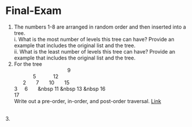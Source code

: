 # Final-Exam

1. The numbers 1-8 are arranged in random order and then inserted into a tree. <br>
    i. What is the most number of levels this tree can have? Provide an example that includes the original list and the tree. <br>
    ii. What is the least number of levels this tree can have? Provide an example that includes the original list and the tree. <br>
2. For the tree <br>
        &nbsp;&nbsp;&nbsp;&nbsp;&nbsp;&nbsp;&nbsp;&nbsp;&nbsp;&nbsp;&nbsp;&nbsp;&nbsp;&nbsp;&nbsp;&nbsp;&nbsp;&nbsp;&nbsp;&nbsp;&nbsp;&nbsp;&nbsp;&nbsp;&nbsp;&nbsp;&nbsp;&nbsp;&nbsp;&nbsp;&nbsp;&nbsp;&nbsp;&nbsp;&nbsp;&nbsp;                    9 <br>
&nbsp;&nbsp;&nbsp;&nbsp;&nbsp;&nbsp;&nbsp;&nbsp;&nbsp;&nbsp;&nbsp;&nbsp;   5 &nbsp;&nbsp;&nbsp;&nbsp;&nbsp;&nbsp;&nbsp;&nbsp;&nbsp;&nbsp; 12<br>
&nbsp;&nbsp;&nbsp;&nbsp;&nbsp;                    2 &nbsp;&nbsp;&nbsp;&nbsp;&nbsp; 7 &nbsp;&nbsp;&nbsp;&nbsp;&nbsp; 10 &nbsp;&nbsp;&nbsp;&nbsp;&nbsp; 15<br>
                     3 &nbsp;&nbsp;&nbsp; 6 &nbsp;&nbsp;&nbsp;&nbsp;&nbsp;&nbsp;&nbsp 11 &nbsp 13 &nbsp 16<br>
                                        17<br>
   Write out a pre-order, in-order, and post-order traversal. [Link](https://en.wikipedia.org/wiki/Tree_traversal)
<br>
3. 
